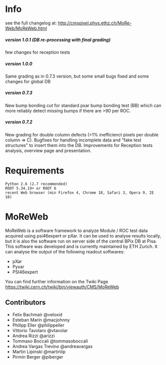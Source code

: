Info
=======

see the full changelog at:
http://cmspixel.phys.ethz.ch/MoRe-Web/MoReWeb.html

##### version 1.0.1 (DB re-processing with final grading)

few changes for reception tests

##### version 1.0.0

Same grading as in 0.7.3 version, but some small bugs fixed and some changes for global DB


##### version 0.7.3

New bump bonding cut for standard pxar bump bonding test (BB) which can more reliably detect missing bumps if there are >90 per ROC.


##### version 0.7.2

New grading for double column defects (>1% inefficienct pixels per double column => C). Bugfixes for handling incomplete data and "fake test structures" to insert them into the DB.
Improvements for Reception tests analysis, overview page and presentation.


Requirements
=======

    Python 2.6 (2.7 recommended)
    ROOT 5.34.19+ or ROOT 6
    recent Web browser (min Firefox 4, Chrome 18, Safari 3, Opera 9, IE 10)


MoReWeb
=======
MoReWeb is a software framework to analyze Module / ROC test data acquired using psi46expert or pXar. It can be used to analyse results locally, but it is also the software run on server side of the central BPix DB at Pisa. This software was developed and is currently maintained by ETH Zurich.
It can analyse the output of the following readout softwares:
* pXar
* Pyxar
* PSI46expert

You can find further information on the Twiki Page
https://twiki.cern.ch/twiki/bin/viewauth/CMS/MoReWeb


## Contributors
* Felix Bachmair @veloxid
* Esteban Marín @macjohnny
* Philipp Eller @philippeller
* Vittorio Tavolaro @vtavolar
* Andrea Rizzi @arizzi
* Tommaso Boccali @tommasoboccali
* Andrea Vargas Trevino @andreavargas
* Martin Lipinski  @martinlip
* Pirmin Berger @piberger
